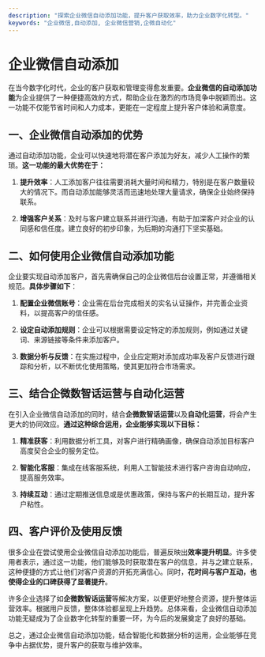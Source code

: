 ```yaml
---
description: "探索企业微信自动添加功能，提升客户获取效率，助力企业数字化转型。"
keywords: "企业微信,自动添加, 企业微信营销,企微自动化"
---
```

# 企业微信自动添加

在当今数字化时代，企业的客户获取和管理变得愈发重要。**企业微信的自动添加功能**为企业提供了一种便捷高效的方式，帮助企业在激烈的市场竞争中脱颖而出。这一功能不仅能节省时间和人力成本，更能在一定程度上提升客户体验和满意度。

## 一、企业微信自动添加的优势

通过自动添加功能，企业可以快速地将潜在客户添加为好友，减少人工操作的繁琐。**这一功能的最大优势在于：**

1. **提升效率**：人工添加客户往往需要消耗大量时间和精力，特别是在客户数量较大的情况下。而自动添加能够灵活而迅速地处理大量请求，确保企业始终保持联系。

2. **增强客户关系**：及时与客户建立联系并进行沟通，有助于加深客户对企业的认同感和信任度。建立良好的初步印象，为后期的沟通打下坚实基础。

## 二、如何使用企业微信自动添加功能

企业要实现自动添加客户，首先需确保自己的企业微信后台设置正常，并遵循相关规范。**具体步骤如下**：

1. **配置企业微信账号**：企业需在后台完成相关的实名认证操作，并完善企业资料，以提高客户的信任感。

2. **设定自动添加规则**：企业可以根据需要设定特定的添加规则，例如通过关键词、来源链接等条件来添加客户。

3. **数据分析与反馈**：在实施过程中，企业应定期对添加成功率及客户反馈进行跟踪和分析，以不断优化使用策略，使其更加符合市场需求。

## 三、结合企微数智话运营与自动化运营

在引入企业微信自动添加的同时，结合**企微数智话运营**以及**自动化运营**，将会产生更大的协同效应。**通过这种综合运用，企业能够实现以下目标：**

1. **精准获客**：利用数据分析工具，对客户进行精确画像，确保自动添加目标客户高度契合企业的服务定位。

2. **智能化客服**：集成在线客服系统，利用人工智能技术进行客户咨询自动响应，提高服务效率。

3. **持续互动**：通过定期推送信息或是优惠政策，保持与客户的长期互动，提升客户粘性。

## 四、客户评价及使用反馈

很多企业在尝试使用企业微信自动添加功能后，普遍反映出**效率提升明显**。许多使用者表示，通过这一功能，他们能够及时获取潜在客户的信息，并与之建立联系，这种便捷的方式让他们对客户资源的开拓充满信心。同时，**花时间与客户互动，也使得企业的口碑获得了显著提升**。

许多企业选择了如**企微数智话运营**等解决方案，以便更好地整合资源，提升整体运营效率。根据用户反馈，整体体验都呈现上升趋势。总体来看，企业微信自动添加功能无疑成为了企业数字化转型的重要一环，为今后的发展奠定了良好的基础。

总之，通过企业微信自动添加功能，结合智能化和数据分析的运用，企业能够在竞争中占据优势，提升客户的获取与维护效率。
